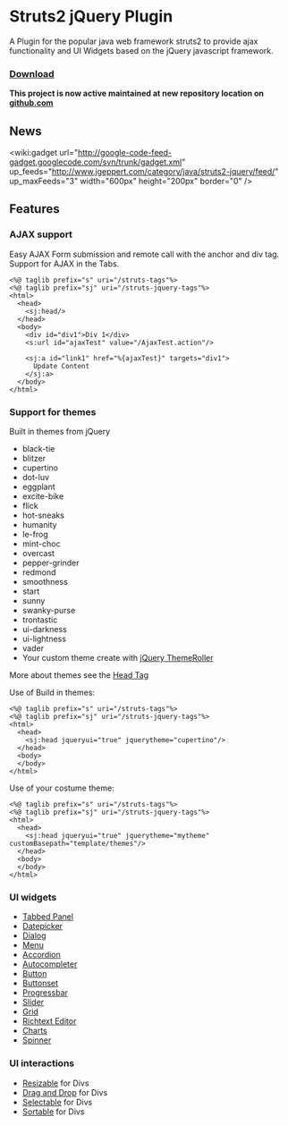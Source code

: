 # Struts2 jQuery Plugin #
A Plugin for the popular java web framework struts2 to provide ajax functionality and UI Widgets based on the jQuery javascript framework.

### [Download](https://oss.sonatype.org/content/groups/staging/com/jgeppert/struts2/jquery/) ###

**This project is now active maintained at new repository location on [github.com](https://github.com/struts-community-plugins/struts2-jquery)**

## News ##

<wiki:gadget url="http://google-code-feed-gadget.googlecode.com/svn/trunk/gadget.xml" up\_feeds="http://www.jgeppert.com/category/java/struts2-jquery/feed/" up\_maxFeeds="3" width="600px" height="200px" border="0" />

## Features ##

### AJAX support ###
Easy AJAX Form submission and remote call with the anchor and div tag.
Support for AJAX in the Tabs.

```
<%@ taglib prefix="s" uri="/struts-tags"%>
<%@ taglib prefix="sj" uri="/struts-jquery-tags"%>
<html>
  <head>
    <sj:head/>
  </head>
  <body>
    <div id="div1">Div 1</div>
    <s:url id="ajaxTest" value="/AjaxTest.action"/>

    <sj:a id="link1" href="%{ajaxTest}" targets="div1">
      Update Content
    </sj:a>
  </body>
</html>
```

### Support for themes ###
Built in themes from jQuery
  * black-tie
  * blitzer
  * cupertino
  * dot-luv
  * eggplant
  * excite-bike
  * flick
  * hot-sneaks
  * humanity
  * le-frog
  * mint-choc
  * overcast
  * pepper-grinder
  * redmond
  * smoothness
  * start
  * sunny
  * swanky-purse
  * trontastic
  * ui-darkness
  * ui-lightness
  * vader
  * Your custom theme create with [jQuery ThemeRoller](http://jqueryui.com/themeroller/)

More about themes see the [Head Tag](HeadTag.md)

Use of Build in themes:
```
<%@ taglib prefix="s" uri="/struts-tags"%>
<%@ taglib prefix="sj" uri="/struts-jquery-tags"%>
<html>
  <head>
    <sj:head jqueryui="true" jquerytheme="cupertino"/>
  </head>
  <body>
  </body>
</html>
```
Use of your costume theme:
```
<%@ taglib prefix="s" uri="/struts-tags"%>
<%@ taglib prefix="sj" uri="/struts-jquery-tags"%>
<html>
  <head>
    <sj:head jqueryui="true" jquerytheme="mytheme" customBasepath="template/themes"/>
  </head>
  <body>
  </body>
</html>
```

### UI widgets ###
  * [Tabbed Panel](TabbedPanelTag.md)
  * [Datepicker](DatePickerTag.md)
  * [Dialog](DialogTag.md)
  * [Menu](MenuTag.md)
  * [Accordion](AccordionTag.md)
  * [Autocompleter](AutocompleterTag.md)
  * [Button](Button.md)
  * [Buttonset](Buttonset.md)
  * [Progressbar](ProgressbarTag.md)
  * [Slider](SliderTag.md)
  * [Grid](GridTag.md)
  * [Richtext Editor](RichtextEditor.md)
  * [Charts](ChartTag.md)
  * [Spinner](SpinnerTag.md)

### UI interactions ###
  * [Resizable](Resizable.md) for Divs
  * [Drag and Drop](DragAndDrop.md) for Divs
  * [Selectable](Selectable.md) for Divs
  * [Sortable](Sortable.md) for Divs
